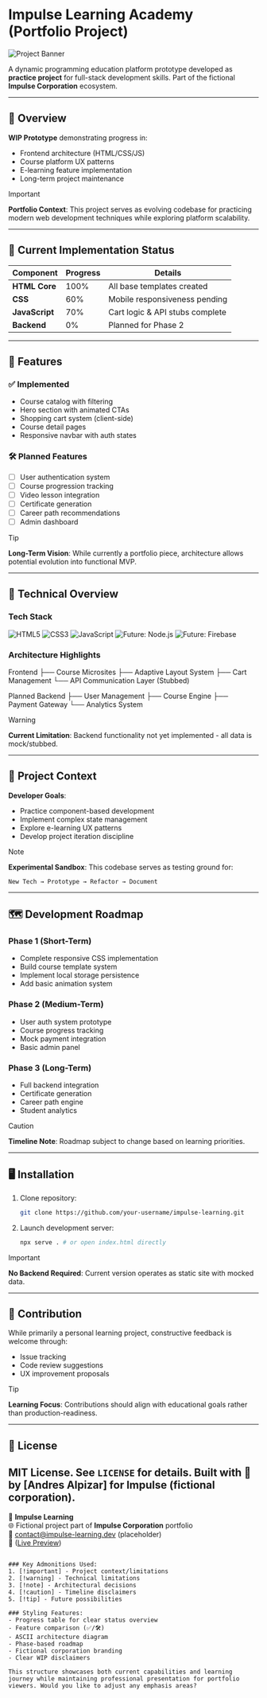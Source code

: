 
# Impulse Learning Academy (Portfolio Project)

![Project Banner](img/purple_transparent_thunder.png) <!-- Add actual banner path when available -->

A dynamic programming education platform prototype developed as **practice project** for full-stack development skills. Part of the fictional **Impulse Corporation** ecosystem.

---

## 🌟 Overview 
**WIP Prototype** demonstrating progress in:
- Frontend architecture (HTML/CSS/JS)
- Course platform UX patterns
- E-learning feature implementation
- Long-term project maintenance

> [!important]  
**Portfolio Context**: This project serves as evolving codebase for practicing modern web development techniques while exploring platform scalability.

---

## 🚧 Current Implementation Status
| Component       | Progress | Details                          |
|-----------------|----------|----------------------------------|
| **HTML Core**   | 100%     | All base templates created       |
| **CSS**         | 60%      | Mobile responsiveness pending    |
| **JavaScript**  | 70%      | Cart logic & API stubs complete  |
| **Backend**     | 0%       | Planned for Phase 2              |

---

## 🚀 Features

### ✅ Implemented
- Course catalog with filtering
- Hero section with animated CTAs
- Shopping cart system (client-side)
- Course detail pages
- Responsive navbar with auth states

### 🛠️ Planned Features
- [ ] User authentication system
- [ ] Course progression tracking
- [ ] Video lesson integration
- [ ] Certificate generation
- [ ] Career path recommendations
- [ ] Admin dashboard

>[!tip]  
**Long-Term Vision**: While currently a portfolio piece, architecture allows potential evolution into functional MVP.

---

## 🧩 Technical Overview

### Tech Stack
![HTML5](https://img.shields.io/badge/HTML5-E34F26?style=flat&logo=html5&logoColor=white)
![CSS3](https://img.shields.io/badge/CSS3-1572B6?style=flat&logo=css3&logoColor=white)
![JavaScript](https://img.shields.io/badge/JavaScript-F7DF1E?style=flat&logo=javascript&logoColor=black)
![Future: Node.js](https://img.shields.io/badge/-Node.js-339933?style=flat&logo=nodedotjs&logoColor=white)
![Future: Firebase](https://img.shields.io/badge/-Firebase-FFCA28?style=flat&logo=firebase&logoColor=black)

### Architecture Highlights

Frontend
├── Course Microsites
├── Adaptive Layout System
├── Cart Management
└── API Communication Layer (Stubbed)

Planned Backend
├── User Management
├── Course Engine
├── Payment Gateway
└── Analytics System


>[!warning]  
**Current Limitation**: Backend functionality not yet implemented - all data is mock/stubbed.

---

## 🎯 Project Context

**Developer Goals**:
- Practice component-based development
- Implement complex state management
- Explore e-learning UX patterns
- Develop project iteration discipline

>[!note]  
**Experimental Sandbox**: This codebase serves as testing ground for:  
```plaintext
New Tech → Prototype → Refactor → Document
```

---

## 🗺️ Development Roadmap

### Phase 1 (Short-Term)
- Complete responsive CSS implementation
- Build course template system
- Implement local storage persistence
- Add basic animation system

### Phase 2 (Medium-Term)
- User auth system prototype
- Course progress tracking
- Mock payment integration
- Basic admin panel

### Phase 3 (Long-Term)
- Full backend integration
- Certificate generation
- Career path engine
- Student analytics

>[!caution]  
**Timeline Note**: Roadmap subject to change based on learning priorities.

---

## 🖥️ Installation

1. Clone repository:
   ```bash
   git clone https://github.com/your-username/impulse-learning.git
   ```
2. Launch development server:
   ```bash
   npx serve . # or open index.html directly
   ```

>[!important]  
**No Backend Required**: Current version operates as static site with mocked data.

---

## 🤝 Contribution

While primarily a personal learning project, constructive feedback is welcome through:
- Issue tracking
- Code review suggestions
- UX improvement proposals

>[!tip]  
**Learning Focus**: Contributions should align with educational goals rather than production-readiness.

---

## 📄 License
MIT License. See `LICENSE` for details.
Built with 🧠 by [Andres Alpizar] for **Impulse** (fictional corporation).
---

🚀 **Impulse Learning**  
🌐 Fictional project part of **Impulse Corporation** portfolio  
📧 contact@impulse-learning.dev (placeholder)  
🔗 ([Live Preview](https://impulseacademies.netlify.app/)) <!-- Update URL -->
```

### Key Admonitions Used:
1. [!important] - Project context/limitations
2. [!warning] - Technical limitations
3. [!note] - Architectural decisions
4. [!caution] - Timeline disclaimers
5. [!tip] - Future possibilities

### Styling Features:
- Progress table for clear status overview
- Feature comparison (✅/🛠️)
- ASCII architecture diagram
- Phase-based roadmap
- Fictional corporation branding
- Clear WIP disclaimers

This structure showcases both current capabilities and learning journey while maintaining professional presentation for portfolio viewers. Would you like to adjust any emphasis areas?

